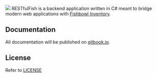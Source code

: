 ![](https://mcmillan.website/assests/restful_fish_logo.png)
RESTfulFish is a backend application written in C# meant to bridge modern web applications with [Fishbowl Inventory](https://www.fishbowlinventory.com/).
## Documentation
All documentation will be published on [gitbook.io](https://mibs510.gitbook.io/restfulfish).
## License
Refer to [LICENSE](LICENSE)

